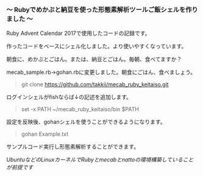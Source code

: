 ### 〜 Rubyでめかぶと納豆を使った形態素解析ツールご飯シェルを作りました 〜

Ruby Advent Calendar 2017で使用したコードの記録です。

作ったコードをベースにシェル化しました。より使いやすくなっています。

朝食に、めかぶとごはん。または、納豆とごはん。毎朝、食べてますか？

mecab_sample.rb→gohan.rbに変更しました。朝食にごはん、食べましょう。

> git clone https://github.com/takkii/mecab_ruby_keitaiso.git

ログインシェルがfishならば↓の記述を追加します。

> set -x PATH ~/mecab_ruby_keitaiso/bin $PATH

設定を反映後、gohanシェルを使うことができるようになります。

> gohan Example.txt

サンプルコード実行し形態素解析することができます。

*UbuntuなどのLinuxカーネルでRubyとmecabとnattoの環境構築していることが前提です*
